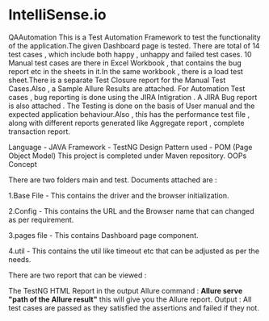 # IntelliSense.io
QAAutomation
 This is a Test Automation Framework to test the functionality of the application.The given Dashboard page is tested. There are total of 14 test cases , which include both happy , unhappy and failed test cases. 10 Manual test cases are there in Excel Workbook , that contains the bug report etc in the sheets in it.In the same workbook , there is a load test sheet.There is a separate Test Closure report for the Manual Test Cases.Also , a Sample Allure Results are attached. For Automation Test cases , bug reporting is done using the JIRA Intigration . A JIRA Bug report is also attached . The Testing is done on the basis of User manual and the expected application behaviour.Also , this has the performance test file , along with different reports generated like Aggregate report , complete transaction report.

Language - JAVA Framework - TestNG Design Pattern used - POM (Page Object Model) This project is completed under Maven repository. OOPs Concept

There are two folders main and test.
Documents attached are : 

1.Base File - This contains the driver and the browser initialization.

2.Config - This contains the URL and the Browser name that can changed as per requirement.

3.pages file - This contains  Dashboard page component.

4.util - This contains the util like timeout etc that can be adjusted as per the needs.

There are two report that can be viewed :

The TestNG HTML Report in the output
Allure command : **Allure serve "path of the Allure result"** this will give you the Allure report.
Output : All test cases are passed as they satisfied the assertions and failed if they not.
